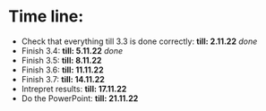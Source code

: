 # Time line:

- Check that everything till 3.3 is done correctly: **till: 2.11.22** *done*
- Finish 3.4: **till: 5.11.22** *done*
- Finish 3.5: **till: 8.11.22**
- Finish 3.6: **till: 11.11.22**
- Finish 3.7: **till: 14.11.22**
- Intrepret results: **till: 17.11.22**
- Do the PowerPoint: **till: 21.11.22**
